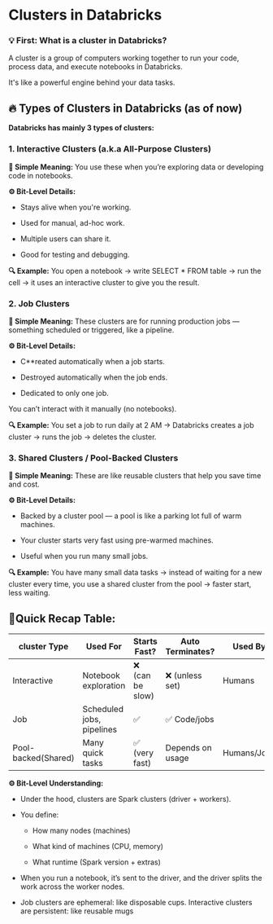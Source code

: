 # Clusters in Databricks 

### 💡 First: What is a cluster in Databricks?
A cluster is a group of computers working together to run your code, process data, and execute notebooks in Databricks.

It's like a powerful engine behind your data tasks.

## 🔥 Types of Clusters in Databricks (as of now)
**Databricks has mainly 3 types of clusters:**
### 1. Interactive Clusters (a.k.a All-Purpose Clusters)

**🧠 Simple Meaning:**
You use these when you’re exploring data or developing code in notebooks.

**⚙️ Bit-Level Details:**
- Stays alive when you're working.

- Used for manual, ad-hoc work.

- Multiple users can share it.

- Good for testing and debugging.

**🔍 Example:**
You open a notebook → write SELECT * FROM table → run the cell → it uses an interactive cluster to give you the result.

### 2. Job Clusters
**🧠 Simple Meaning:**
These clusters are for running production jobs — something scheduled or triggered, like a pipeline.

**⚙️ Bit-Level Details:**
- C**reated automatically when a job starts.

- Destroyed automatically when the job ends.

- Dedicated to only one job.

You can’t interact with it manually (no notebooks).

**🔍 Example:**
You set a job to run daily at 2 AM → Databricks creates a job cluster → runs the job → deletes the cluster.

### 3. Shared Clusters / Pool-Backed Clusters
**🧠 Simple Meaning:**
These are like reusable clusters that help you save time and cost.

**⚙️ Bit-Level Details:**
- Backed by a cluster pool — a pool is like a parking lot full of warm machines.

- Your cluster starts very fast using pre-warmed machines.

- Useful when you run many small jobs.

**🔍 Example:**
You have many small data tasks → instead of waiting for a new cluster every time, you use a shared cluster from the pool → faster start, less waiting.

## 🚦Quick Recap Table:

| cluster Type | Used For |	Starts Fast? |	Auto  Terminates? |	Used By |
|----------------|-----------|-------|------------|-----|
| Interactive |	Notebook exploration |	❌ (can be slow) |	❌ (unless set) |	Humans |
|Job|	Scheduled jobs, pipelines |	✅ |	✅	Code/jobs|
|Pool-backed(Shared)|	Many quick tasks |	✅ (very fast)|	Depends on usage|	Humans/Jobs |

**⚙️ Bit-Level Understanding:**
- Under the hood, clusters are Spark clusters (driver + workers).

- You define:

    - How many nodes (machines)

    - What kind of machines (CPU, memory)

    - What runtime (Spark version + extras)

- When you run a notebook, it’s sent to the driver, and the driver splits the work across the worker nodes.

- Job clusters are ephemeral: like disposable cups.
Interactive clusters are persistent: like reusable mugs
